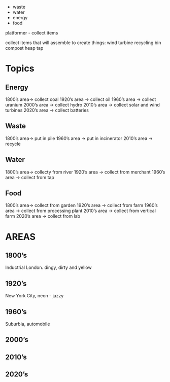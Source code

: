 - waste
- water
- energy
- food

platformer - collect items

collect items that will assemble to create things:
wind turbine
recycling bin
compost heap
tap
# Topics
## Energy
1800’s area→ collect coal
1920’s area → collect oil
1960’s area → collect uranium
2000’s area → collect hydro
2010’s area → collect solar and wind turbines
2020’s area → collect batteries

## Waste
1800’s area→ put in pile
1960’s area → put in incinerator
2010’s area → recycle

## Water
1800’s area→ collecty from river
1920’s area → collect from merchant 
1960’s area → collect from tap

## Food
1800’s area→ collect from garden
1920’s area → collect from farm
1960’s area → collect from processing plant
2010’s area → collect from vertical farm
2020’s area → collect from lab

# AREAS
## 1800’s
Inductrial London. dingy, dirty and yellow
## 1920’s
New York City, neon - jazzy
## 1960’s
Suburbia, automobile
## 2000’s
## 2010’s
## 2020’s

